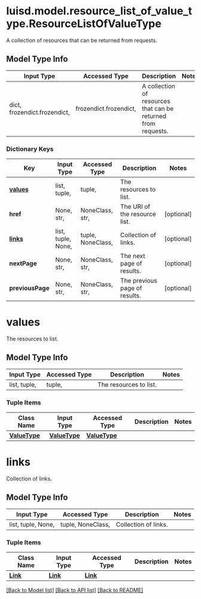 # luisd.model.resource_list_of_value_type.ResourceListOfValueType

A collection of resources that can be returned from requests.

## Model Type Info
Input Type | Accessed Type | Description | Notes
------------ | ------------- | ------------- | -------------
dict, frozendict.frozendict,  | frozendict.frozendict,  | A collection of resources that can be returned from requests. | 

### Dictionary Keys
Key | Input Type | Accessed Type | Description | Notes
------------ | ------------- | ------------- | ------------- | -------------
**[values](#values)** | list, tuple,  | tuple,  | The resources to list. | 
**href** | None, str,  | NoneClass, str,  | The URI of the resource list. | [optional] 
**[links](#links)** | list, tuple, None,  | tuple, NoneClass,  | Collection of links. | [optional] 
**nextPage** | None, str,  | NoneClass, str,  | The next page of results. | [optional] 
**previousPage** | None, str,  | NoneClass, str,  | The previous page of results. | [optional] 

# values

The resources to list.

## Model Type Info
Input Type | Accessed Type | Description | Notes
------------ | ------------- | ------------- | -------------
list, tuple,  | tuple,  | The resources to list. | 

### Tuple Items
Class Name | Input Type | Accessed Type | Description | Notes
------------- | ------------- | ------------- | ------------- | -------------
[**ValueType**](ValueType.md) | [**ValueType**](ValueType.md) | [**ValueType**](ValueType.md) |  | 

# links

Collection of links.

## Model Type Info
Input Type | Accessed Type | Description | Notes
------------ | ------------- | ------------- | -------------
list, tuple, None,  | tuple, NoneClass,  | Collection of links. | 

### Tuple Items
Class Name | Input Type | Accessed Type | Description | Notes
------------- | ------------- | ------------- | ------------- | -------------
[**Link**](Link.md) | [**Link**](Link.md) | [**Link**](Link.md) |  | 

[[Back to Model list]](../../README.md#documentation-for-models) [[Back to API list]](../../README.md#documentation-for-api-endpoints) [[Back to README]](../../README.md)

